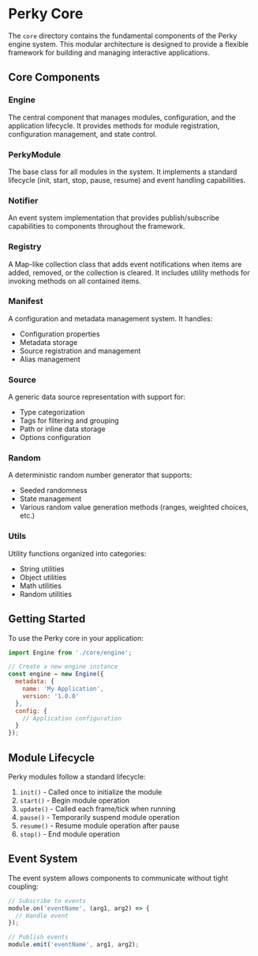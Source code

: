 # Perky Core

The `core` directory contains the fundamental components of the Perky engine system. This modular architecture is designed to provide a flexible framework for building and managing interactive applications.

## Core Components

### Engine
The central component that manages modules, configuration, and the application lifecycle. It provides methods for module registration, configuration management, and state control.

### PerkyModule
The base class for all modules in the system. It implements a standard lifecycle (init, start, stop, pause, resume) and event handling capabilities.

### Notifier
An event system implementation that provides publish/subscribe capabilities to components throughout the framework.

### Registry
A Map-like collection class that adds event notifications when items are added, removed, or the collection is cleared. It includes utility methods for invoking methods on all contained items.

### Manifest
A configuration and metadata management system. It handles:
- Configuration properties
- Metadata storage
- Source registration and management
- Alias management

### Source
A generic data source representation with support for:
- Type categorization
- Tags for filtering and grouping
- Path or inline data storage
- Options configuration

### Random
A deterministic random number generator that supports:
- Seeded randomness
- State management
- Various random value generation methods (ranges, weighted choices, etc.)

### Utils
Utility functions organized into categories:
- String utilities
- Object utilities
- Math utilities
- Random utilities

## Getting Started

To use the Perky core in your application:

```javascript
import Engine from './core/engine';

// Create a new engine instance
const engine = new Engine({
  metadata: {
    name: 'My Application',
    version: '1.0.0'
  },
  config: {
    // Application configuration
  }
});
```

## Module Lifecycle

Perky modules follow a standard lifecycle:

1. `init()` - Called once to initialize the module
2. `start()` - Begin module operation
3. `update()` - Called each frame/tick when running
4. `pause()` - Temporarily suspend module operation
5. `resume()` - Resume module operation after pause
6. `stop()` - End module operation

## Event System

The event system allows components to communicate without tight coupling:

```javascript
// Subscribe to events
module.on('eventName', (arg1, arg2) => {
  // Handle event
});

// Publish events
module.emit('eventName', arg1, arg2);
```
